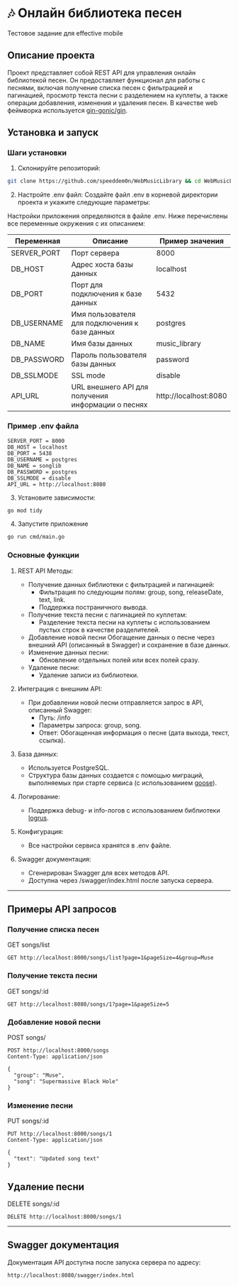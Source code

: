 # 🎶 Онлайн библиотека песен
Тестовое задание для effective mobile

## Описание проекта
Проект представляет собой REST API для управления онлайн библиотекой песен. Он предоставляет функционал для работы с песнями, включая получение списка песен с фильтрацией и пагинацией, просмотр текста песни с разделением на куплеты, а также операции добавления, изменения и удаления песен.
В качестве web феймворка используется <a href="https://github.com/gin-gonic/gin">gin-gonic/gin</a>.

## Установка и запуск

### Шаги установки
1. Склонируйте репозиторий:
```bash
git clone https://github.com/speeddem0n/WebMusicLibrary && cd WebMusicLibrary
```
2. Настройте .env файл:
   Создайте файл .env в корневой директории проекта и укажите следующие параметры:

Настройки приложения определяются в файле .env. Ниже перечислены все переменные окружения с их описанием:

| Переменная       | Описание                                          | Пример значения           |
|------------------|--------------------------------------------------|---------------------------|
| SERVER_PORT    | Порт сервера                                    | 8000                    |
| DB_HOST        | Адрес хоста базы данных                         | localhost               |
| DB_PORT        | Порт для подключения к базе данных              | 5432                    |
| DB_USERNAME    | Имя пользователя для подключения к базе данных  | postgres                |
| DB_NAME        | Имя базы данных                                 | music_library           |
| DB_PASSWORD    | Пароль пользователя базы данных                 | password                |
| DB_SSLMODE     | SSL mode                                        | disable                 |
| API_URL        | URL внешнего API для получения информации о песнях | http://localhost:8080 |

### Пример .env файла

```dotenv
SERVER_PORT = 8000
DB_HOST = localhost
DB_PORT = 5438
DB_USERNAME = postgres
DB_NAME = songlib
DB_PASSWORD = postgres
DB_SSLMODE = disable
API_URL = http://localhost:8080
```

3. Установите зависимости:

```bash
go mod tidy
```

4. Запустите приложение

```bash
go run cmd/main.go
```

### Основные функции
1. REST API Методы:
   - Получение данных библиотеки с фильтрацией и пагинацией:
     - Фильтрация по следующим полям: group, song, releaseDate, text, link.
     - Поддержка постраничного вывода.
   - Получение текста песни с пагинацией по куплетам:
     - Разделение текста песни на куплеты с использованием пустых строк в качестве разделителей.
   - Добавление новой песни
    Обогащение данных о песне через внешний API (описанный в Swagger) и сохранение в базе данных.
   - Изменение данных песни:
     - Обновление отдельных полей или всех полей сразу.
   - Удаление песни:
     - Удаление записи из библиотеки.

2. Интеграция с внешним API:
   - При добавлении новой песни отправляется запрос в API, описанный Swagger:
     - Путь: /info
     - Параметры запроса: group, song.
     - Ответ: Обогащенная информация о песне (дата выхода, текст, ссылка).

3. База данных:
   - Используется PostgreSQL.
   - Структура базы данных создается с помощью миграций, выполняемых при старте сервиса (с использованием <a href="https://github.com/pressly/goose">goose</a>).

4. Логирование:
   - Поддержка debug- и info-логов с использованием библиотеки <a href="https://github.com/sirupsen/logrus">logrus</a>.

5. Конфигурация:
   - Все настройки сервиса хранятся в .env файле.

6. Swagger документация:
   - Сгенерирован Swagger для всех методов API.
   - Доступна через /swagger/index.html после запуска сервера.

---

## Примеры API запросов

### Получение списка песен
GET songs/list
```http
GET http://localhost:8000/songs/list?page=1&pageSize=4&group=Muse
```

### Получение текста песни
GET songs/:id
```http
GET http://localhost:8080/songs/1?page=1&pageSize=5
```

### Добавление новой песни
POST songs/
```http
POST http://localhost:8000/songs
Content-Type: application/json

{
  "group": "Muse",
  "song": "Supermassive Black Hole"
}
```

### Изменение песни
PUT songs/:id
```http
PUT http://localhost:8000/songs/1
Content-Type: application/json

{
  "text": "Updated song text"
}
```

## Удаление песни
DELETE songs/:id
```http
DELETE http://localhost:8000/songs/1
```

---

## Swagger документация
Документация API доступна после запуска сервера по адресу:
```http
http://localhost:8080/swagger/index.html
```


